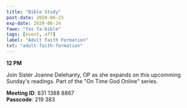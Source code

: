 ```yaml
---
title: "Bible Study"
post-date: 2020-06-23
exp-date: 2020-06-24
fawe: "fas fa-bible"
tags: [event, aff]
label: "Adult Faith Formation"
txt: "adult-faith-formation"
---
```

**12 PM**

Join Sister Joanne Delehanty, OP as she expands on this upcomming Sunday's readings. Part of the "On Time God Online" series.

<p class="text-danger"><b>Meeting ID</b>: 831 1388 8867
<br>
<b>Passcode</b>: 219 383
</p>